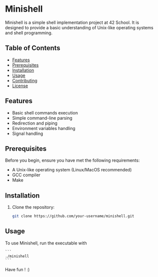 # Minishell

Minishell is a simple shell implementation project at 42 School. It is designed to provide a basic understanding of Unix-like operating systems and shell programming.

## Table of Contents

- [Features](#features)
- [Prerequisites](#prerequisites)
- [Installation](#installation)
- [Usage](#usage)
- [Contributing](#contributing)
- [License](#license)

## Features

- Basic shell commands execution
- Simple command-line parsing
- Redirection and piping
- Environment variables handling
- Signal handling

## Prerequisites

Before you begin, ensure you have met the following requirements:

- A Unix-like operating system (Linux/MacOS recommended)
- GCC compiler
- Make

## Installation

1. Clone the repository:

	```bash
	git clone https://github.com/your-username/minishell.git
	```

## Usage

To use Minishell, run the executable with 

	```
	./minishell
	```

Have fun ! :)
